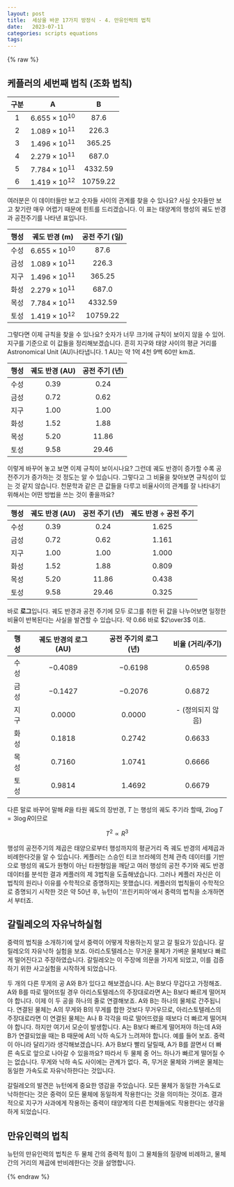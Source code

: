 ```yaml
---
layout: post
title:  세상을 바꾼 17가지 방정식 - 4. 만유인력의 법칙
date:   2023-07-11
categories: scripts equations
tags:
---
```

{% raw %}

## 케플러의 세번째 법칙 (조화 법칙)
| 구분 | A       | B |
|:--:|:-------------------:|:-------------:|
| 1 | $6.655 \times 10^{10}$ | $87.6$ |
| 2 | $1.089 \times 10^{11}$ | $226.3$      |
| 3 | $1.496 \times 10^{11}$ | $365.25$     |
| 4 | $2.279 \times 10^{11}$ | $687.0$       |
| 5 | $7.784 \times 10^{11}$ | $4332.59$     |
| 6 | $1.419 \times 10^{12}$ | $10759.22$    |

여러분은 이 데이터들만 보고 숫자들 사이의 관계를 찾을 수 있나요? 사실 숫자들만 보고 찾기란 매우 어렵기 때문에 힌트를 드리겠습니다. 이 표는 태양계의 행성의 궤도 반경과 공전주기를 나타낸 표입니다. 

| 행성 | 궤도 반경 (m)       | 공전 주기 (일) |
|:------:|:-------------------:|:-------------:|
| 수성 | $6.655 \times 10^{10}$ | $87.6$        |
| 금성 | $1.089 \times 10^{11}$ | $226.3$       |
| 지구 | $1.496 \times 10^{11}$ | $365.25$      |
| 화성 | $2.279 \times 10^{11}$ | $687.0$     |
| 목성 | $7.784 \times 10^{11}$ | $4332.59$     |
| 토성 | $1.419 \times 10^{12}$ | $10759.22$    |

그렇다면 이제 규칙을 찾을 수 있나요? 숫자가 너무 크기에 규칙이 보이지 않을 수 있어. 지구를 기준으로 이 값들을 정리해보겠습니다. 흔히 지구와 태양 사이의 평균 거리를 Astronomical Unit (AU)나타냅니다. 1 AU는 약 1억 4천 9백 60만 km죠. 

| 행성 | 궤도 반경 (AU) | 공전 주기 (년) |
|:------:|:--------------:|:-------------:|
| 수성 | $0.39$         | $0.24$        |
| 금성 | $0.72$         | $0.62$        |
| 지구 | $1.00$         | $1.00$        |
| 화성 | $1.52$         | $1.88$        |
| 목성 | $5.20$         | $11.86$       |
| 토성 | $9.58$         | $29.46$       |

이렇게 바꾸어 놓고 보면 이제 규칙이 보이시나요? 그런데 궤도 반경이 증가할 수록 공전주기가 증가하는 것 정도는 알 수 있습니다. 그렇다고 그 비율을 찾아보면 규칙성이 있는 것 같지 않습니다. 천문학과 같은 큰 값들을 다루고 비율사이의 관계를 잘 나타내기 위해서는 어떤 방법을 쓰는 것이 좋을까요?

| 행성 | 궤도 반경 (AU) | 공전 주기 (년) | 궤도 반경 ÷ 공전 주기 |
|:------:|:--------------:|:-------------:|:----------------------:|
| 수성 | $0.39$         | $0.24$        | $1.625$                |
| 금성 | $0.72$         | $0.62$        | $1.161$                |
| 지구 | $1.00$         | $1.00$        | $1.000$                |
| 화성 | $1.52$         | $1.88$        | $0.809$                |
| 목성 | $5.20$         | $11.86$       | $0.438$                |
| 토성 | $9.58$         | $29.46$       | $0.325$                |

바로 **로그**입니다. 궤도 반경과 공전 주기에 모두 로그를 취한 뒤 값을 나누어보면 일정한 비율이 반복된다는 사실을 발견할 수 있습니다. 약 $0.66$ 바로 $2\over3$ 이죠. 

| 행성 | 궤도 반경의 로그 (AU) | 공전 주기의 로그 (년) | 비율 (거리/주기) |
|:------:|:---------------------:|:---------------------:|:----------------:|
| 수성 | $-0.4089$             | $-0.6198$             | $0.6598$         |
| 금성 | $-0.1427$             | $-0.2076$             | $0.6872$         |
| 지구 | $0.0000$              | $0.0000$              | - (정의되지 않음) |
| 화성 | $0.1818$              | $0.2742$              | $0.6633$         |
| 목성 | $0.7160$              | $1.0741$              | $0.6666$         |
| 토성 | $0.9814$              | $1.4692$              | $0.6679$         |

다른 말로 바꾸어 말해 $R$을 타원 궤도의 장반경, $T$ 는 행성의 궤도 주기라 할때, $2 \log T=3 \log R$이므로

$$T^2 \propto R^3$$ 

행성의 공전주기의 제곱은 태양으로부터 행성까지의 평균거리 즉 궤도 반경의 세제곱과 비례한다것을 알 수 있습니다. 케플러는 스승인 티코 브라헤의 천체 관측 데이터를 기반으로 행성의 궤도가 원형이 아닌 타원형임을 깨닫고 여러 행성의 공전 주기와 궤도 반경 데이터를 분석한 결과 케플러의 제 3법칙을 도출해냈습니다. 그러나 케플러 자신은 이 법칙의 원리나 이유를 수학적으로 증명하지는 못했습니다. 케플러의 법칙들이 수학적으로 증명되기 시작한 것은 약 50년 후, 뉴턴이 '프린키피아'에서 중력의 법칙을 소개하면서 부터죠.

## 갈릴레오의 자유낙하실험
중력의 법칙을 소개하기에 앞서 중력이 어떻게 작용하는지 알고 갈 필요가 있습니다. 갈릴레오의 자유낙하 실험을 보죠. 아리스토텔레스는 무거운 물체가 가벼운 물체보다 빠르게 떨어진다고 주장하였습니다. 갈릴레오는 이 주장에 의문을 가지게 되었고, 이를 검증하기 위한 사고실험을 시작하게 되었습니다.

두 개의 다른 무게의 공 A와 B가 있다고 해보겠습니다. A는 B보다 무겁다고 가정해죠. A와 B를 따로 떨어뜨릴 경우 아리스토텔레스의 주장대로라면 A는 B보다 빠르게 떨어져야 합니다. 이제 이 두 공을 하나의 줄로 연결해보죠. A와 B는 하나의 물체로 간주됩니다. 연결된 물체는 A의 무게와 B의 무게를 합한 것보다 무거우므로, 아리스토텔레스의 주장대로라면 이 연결된 물체는 A나 B 각각을 따로 떨어뜨렸을 때보다 더 빠르게 떨어져야 합니다. 하지만 여기서 모순이 발생합니다. A는 B보다 빠르게 떨어져야 하는데 A와 B가 연결되었을 때는 B 때문에 A의 낙하 속도가 느려져야 합니다. 예를 들어 보죠. 중력이 아니라 달리기라 생각해보겠습니다. A가 B보다 빨리 달릴때, A가 B를 끌면서 더 빠른 속도로 앞으로 나아갈 수 있을까요?  따라서 두 물체 중 어느 하나가 빠르게 떨어질 수는 없습니다.  무게와 낙하 속도 사이에는 관계가 없다. 즉, 무거운 물체와 가벼운 물체는 동일한 가속도로 자유낙하한다는 것입니다.

갈릴레오의 발견은 뉴턴에게 중요한 영감을 주었습니다. 모든 물체가 동일한 가속도로 낙하한다는 것은 중력이 모든 물체에 동일하게 작용한다는 것을 의미하는 것이죠. 결과적으로 지구가 사과에게 작용하는 중력이 태양계의 다른 천체들에도 작용한다는 생각을 하게 되었습니다.

## 만유인력의 법칙
뉴턴의 만유인력의 법칙은 두 물체 간의 중력적 힘이 그 물체들의 질량에 비례하고, 물체 간의 거리의 제곱에 반비례한다는 것을 설명합니다.

{% endraw %}